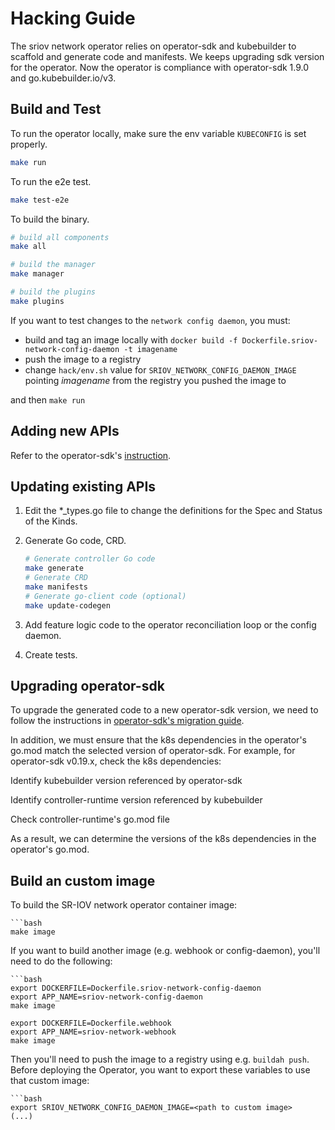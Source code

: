 # Hacking Guide

The sriov network operator relies on operator-sdk and kubebuilder to scaffold and generate code and manifests. We keeps upgrading sdk version for the operator. Now the operator is compliance with operator-sdk 1.9.0 and go.kubebuilder.io/v3.

## Build and Test

To run the operator locally, make sure the env variable `KUBECONFIG` is set properly.

````bash
make run
````

To run the e2e test.

```bash
make test-e2e
```

To build the binary.

```bash
# build all components
make all

# build the manager
make manager

# build the plugins
make plugins
```

If you want to test changes to the `network config daemon`, you must:
- build and tag an image locally with `docker build -f Dockerfile.sriov-network-config-daemon -t imagename`
- push the image to a registry
- change `hack/env.sh` value for `SRIOV_NETWORK_CONFIG_DAEMON_IMAGE` pointing _imagename_ from the registry you pushed the image to

and then `make run`

## Adding new APIs

Refer to the operator-sdk's [instruction](https://sdk.operatorframework.io/docs/building-operators/golang/tutorial/#create-a-new-api-and-controller).

## Updating existing APIs

1. Edit the *_types.go file to change the definitions for the Spec and Status of the Kinds.

2. Generate Go code, CRD.
    ```bash
    # Generate controller Go code
    make generate
    # Generate CRD
    make manifests
    # Generate go-client code (optional)
    make update-codegen
    ```

3. Add feature logic code to the operator reconciliation loop or the config daemon.

4. Create tests.

## Upgrading operator-sdk

To upgrade the generated code to a new operator-sdk version, we need to follow the instructions in [operator-sdk's migration guide](https://sdk.operatorframework.io/docs/upgrading-sdk-version/).

In addition, we must ensure that the k8s dependencies in the operator's go.mod match the selected version of operator-sdk. For example, for operator-sdk v0.19.x, check the k8s dependencies:

Identify kubebuilder version referenced by operator-sdk

Identify controller-runtime version referenced by kubebuilder

Check controller-runtime's go.mod file

As a result, we can determine the versions of the k8s dependencies in the operator's go.mod.

## Build an custom image

To build the SR-IOV network operator container image:

    ```bash
    make image

If you want to build another image (e.g. webhook or config-daemon), you'll need to do
the following:

    ```bash
    export DOCKERFILE=Dockerfile.sriov-network-config-daemon
    export APP_NAME=sriov-network-config-daemon
    make image

    export DOCKERFILE=Dockerfile.webhook
    export APP_NAME=sriov-network-webhook
    make image

Then you'll need to push the image to a registry using e.g. `buildah push`.
Before deploying the Operator, you want to export these variables to use that custom image:

    ```bash
    export SRIOV_NETWORK_CONFIG_DAEMON_IMAGE=<path to custom image>
    (...)
